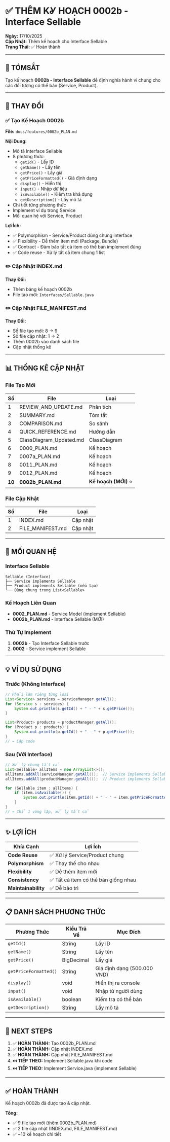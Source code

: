 # ✅ THÊM KỾ HOẠCH 0002b - Interface Sellable

**Ngày:** 17/10/2025  
**Cập Nhật:** Thêm kế hoạch cho Interface Sellable  
**Trạng Thái:** ✅ Hoàn thành

---

## 📌 TÓMSẮT

Tạo kế hoạch **0002b - Interface Sellable** để định nghĩa hành vi chung cho các đối tượng có thể bán (Service, Product).

---

## 🎯 THAY ĐỔI

### ✅ Tạo Kế Hoạch 0002b

**File:** `docs/features/0002b_PLAN.md`

**Nội Dung:**

- Mô tả Interface Sellable
- 8 phương thức:
  - `getId()` - Lấy ID
  - `getName()` - Lấy tên
  - `getPrice()` - Lấy giá
  - `getPriceFormatted()` - Giá định dạng
  - `display()` - Hiển thị
  - `input()` - Nhập dữ liệu
  - `isAvailable()` - Kiểm tra khả dụng
  - `getDescription()` - Lấy mô tả
- Chi tiết từng phương thức
- Implement ví dụ trong Service
- Mối quan hệ với Service, Product

**Lợi Ích:**

- ✅ Polymorphism - Service/Product dùng chung interface
- ✅ Flexibility - Dễ thêm item mới (Package, Bundle)
- ✅ Contract - Đảm bảo tất cả item có thể bán implement đúng
- ✅ Code reuse - Xử lý tất cả item chung 1 list

### ✏️ Cập Nhật INDEX.md

**Thay Đổi:**

- Thêm bảng kế hoạch 0002b
- File tạo mới: `Interfaces/Sellable.java`

### ✏️ Cập Nhật FILE_MANIFEST.md

**Thay Đổi:**

- Số file tạo mới: 8 → 9
- Số file cập nhật: 1 → 2
- Thêm 0002b vào danh sách file
- Cập nhật thống kê

---

## 📊 THỐNG KÊ CẬP NHẬT

### File Tạo Mới

| Số     | File                    | Loại                  |
| ------ | ----------------------- | --------------------- |
| 1      | REVIEW_AND_UPDATE.md    | Phân tích             |
| 2      | SUMMARY.md              | Tóm tắt               |
| 3      | COMPARISON.md           | So sánh               |
| 4      | QUICK_REFERENCE.md      | Hướng dẫn             |
| 5      | ClassDiagram_Updated.md | ClassDiagram          |
| 6      | 0000_PLAN.md            | Kế hoạch              |
| 7      | 0007a_PLAN.md           | Kế hoạch              |
| 8      | 0011_PLAN.md            | Kế hoạch              |
| 9      | 0012_PLAN.md            | Kế hoạch              |
| **10** | **0002b_PLAN.md**       | **Kế hoạch (MỚI)** ⭐ |

### File Cập Nhật

| Số  | File             | Loại     |
| --- | ---------------- | -------- |
| 1   | INDEX.md         | Cập nhật |
| 2   | FILE_MANIFEST.md | Cập nhật |

---

## 🔗 MỐI QUAN HỆ

### Interface Sellable

```
Sellable (Interface)
├── Service implements Sellable
├── Product implements Sellable (nếu tạo)
└── Dùng chung trong List<Sellable>
```

### Kế Hoạch Liên Quan

- **0002_PLAN.md** - Service Model (implement Sellable)
- **0002b_PLAN.md** - Interface Sellable (MỚI)

### Thứ Tự Implement

1. **0002b** - Tạo Interface Sellable trước
2. **0002** - Service implement Sellable

---

## 💡 VÍ DỤ SỬ DỤNG

### Trước (Không Interface)

```java
// Phải làm riêng từng loại
List<Service> services = serviceManager.getAll();
for (Service s : services) {
    System.out.println(s.getId() + " - " + s.getPrice());
}

List<Product> products = productManager.getAll();
for (Product p : products) {
    System.out.println(p.getId() + " - " + p.getPrice());
}
// → Lặp code
```

### Sau (Với Interface)

```java
// Xử lý chung tất cả
List<Sellable> allItems = new ArrayList<>();
allItems.addAll(serviceManager.getAll());  // Service implements Sellable
allItems.addAll(productManager.getAll());  // Product implements Sellable

for (Sellable item : allItems) {
    if (item.isAvailable()) {
        System.out.println(item.getId() + " - " + item.getPriceFormatted());
    }
}
// → Chỉ 1 vòng lặp, xử lý tất cả
```

---

## ✨ LỢI ÍCH

| Khía Cạnh           | Lợi Ích                              |
| ------------------- | ------------------------------------ |
| **Code Reuse**      | ✅ Xử lý Service/Product chung       |
| **Polymorphism**    | ✅ Thay thế cho nhau                 |
| **Flexibility**     | ✅ Dễ thêm item mới                  |
| **Consistency**     | ✅ Tất cả item có thể bán giống nhau |
| **Maintainability** | ✅ Dễ bảo trì                        |

---

## 📋 DANH SÁCH PHƯƠNG THỨC

| Phương Thức           | Kiểu Trả Về | Mục Đích                    |
| --------------------- | ----------- | --------------------------- |
| `getId()`             | String      | Lấy ID                      |
| `getName()`           | String      | Lấy tên                     |
| `getPrice()`          | BigDecimal  | Lấy giá                     |
| `getPriceFormatted()` | String      | Giá định dạng (500.000 VND) |
| `display()`           | void        | Hiển thị ra console         |
| `input()`             | void        | Nhập từ người dùng          |
| `isAvailable()`       | boolean     | Kiểm tra có thể bán         |
| `getDescription()`    | String      | Lấy mô tả                   |

---

## 🎯 NEXT STEPS

1. ✅ **HOÀN THÀNH:** Tạo 0002b_PLAN.md
2. ✅ **HOÀN THÀNH:** Cập nhật INDEX.md
3. ✅ **HOÀN THÀNH:** Cập nhật FILE_MANIFEST.md
4. ⏭️ **TIẾP THEO:** Implement Sellable.java khi code
5. ⏭️ **TIẾP THEO:** Implement Service.java (implement Sellable)

---

## ✅ HOÀN THÀNH

Kế hoạch 0002b đã được tạo & cập nhật.

**Tổng:**

- ✅ 9 file tạo mới (thêm 0002b_PLAN.md)
- ✅ 2 file cập nhật (INDEX.md, FILE_MANIFEST.md)
- ✅ ~10 kế hoạch chi tiết
